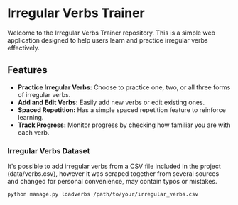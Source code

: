 # Irregular Verbs Trainer

Welcome to the Irregular Verbs Trainer repository. This is a simple web application designed to help users learn and practice irregular verbs effectively.

## Features

- **Practice Irregular Verbs:** Choose to practice one, two, or all three forms of irregular verbs.
- **Add and Edit Verbs:** Easily add new verbs or edit existing ones.
- **Spaced Repetition:** Has a simple spaced repetition feature to reinforce learning.
- **Track Progress:** Monitor progress by checking how familiar you are with each verb.

### Irregular Verbs Dataset

It's possible to add irregular verbs from a CSV file included in the project (data/verbs.csv), however it was scraped together from several sources and changed for personal convenience, may contain typos or mistakes.

```bash
python manage.py loadverbs /path/to/your/irregular_verbs.csv
